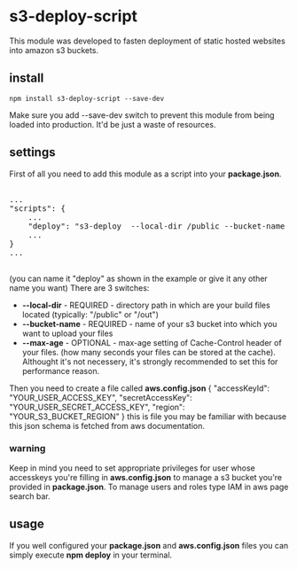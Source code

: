 # s3-deploy-script
This module was developed to fasten deployment of static hosted websites into amazon s3 buckets.

## install

`
npm install s3-deploy-script --save-dev
`

Make sure you add --save-dev switch to prevent this module from being loaded into production. It'd be just a waste of resources.

## settings




First of all you need to add this module as a script into your **package.json**.  
<pre>

...  
"scripts": {  
    ...  
    "deploy": "s3-deploy  --local-dir /public --bucket-name next-aws-deploy --max-age 86400  
    ...  
}  
...  
  
</pre>

(you can name it "deploy" as shown in the example or give it any other name you want)
There are 3 switches:  
- **--local-dir** - REQUIRED - directory path in which are your build files located (typically: "/public" or "/out")
- **--bucket-name** - REQUIRED - name of your s3 bucket into which you want to upload your files
- **--max-age** - OPTIONAL - max-age setting of Cache-Control header of your files. (how many seconds your files can be stored at the cache). Althought it's not necessery, it's strongly recommended to set this for performance reason. 

Then you need to create a file called **aws.config.json**
{ "accessKeyId": "YOUR_USER_ACCESS_KEY", "secretAccessKey": "YOUR_USER_SECRET_ACCESS_KEY", "region": "YOUR_S3_BUCKET_REGION" }
this is file you may be familiar with because this json schema is fetched from aws documentation.

### warning
Keep in mind you need to set appropriate privileges for user whose accesskeys you're filling in **aws.config.json** to manage
a s3 bucket you're provided in **package.json**. To manage users and roles type IAM in aws page search bar.



## usage
If you well configured your **package.json** and **aws.config.json** files you can simply execute **npm deploy** in your terminal.
